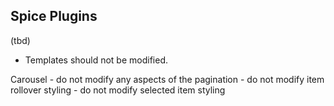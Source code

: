 ## Spice Plugins
(tbd)
- Templates should not be modified.

Carousel
    -  do not modify any aspects of the pagination
    -  do not modify item rollover styling
    -  do not modify selected item styling
